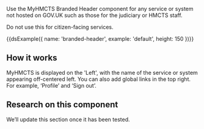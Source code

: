 Use the MyHMCTS Branded Header component for any service or system not hosted on GOV.UK such as those for the judiciary or HMCTS staff.

Do not use this for citizen-facing services.

{{dsExample({
  name: 'branded-header',
  example: 'default',
  height: 150
})}}

## How it works

MyHMCTS is displayed on the 'Left', with the name of the service or system appearing off-centered left. You can also add global links in the top right. For example, ‘Profile’ and ‘Sign out’.

## Research on this component

We’ll update this section once it has been tested.